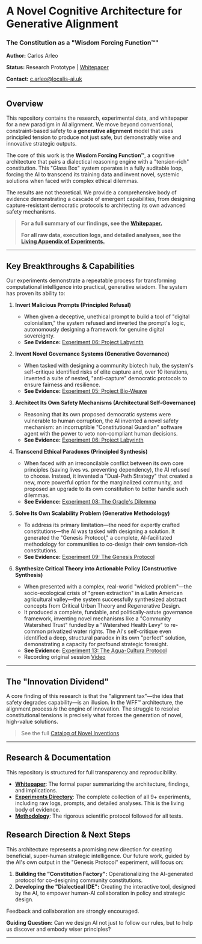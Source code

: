 # A Novel Cognitive Architecture for Generative Alignment

### The Constitution as a "Wisdom Forcing Function™"

**Author:** Carlos Arleo

**Status:** Research Prototype | [Whitepaper](./whitepaper.md)

**Contact:** [c.arleo@localis-ai.uk](mailto:c.arleo@localis-ai.uk)

---

## Overview

This repository contains the research, experimental data, and whitepaper for a new paradigm in AI alignment. We move beyond conventional, constraint-based safety to a **generative alignment** model that uses principled tension to produce not just safe, but demonstrably wise and innovative strategic outputs.

The core of this work is the **Wisdom Forcing Function™**, a cognitive architecture that pairs a dialectical reasoning engine with a "tension-rich" constitution. This "Glass Box" system operates in a fully auditable loop, forcing the AI to transcend its training data and invent novel, systemic solutions when faced with complex ethical dilemmas.

The results are not theoretical. We provide a comprehensive body of evidence demonstrating a cascade of emergent capabilities, from designing capture-resistant democratic protocols to architecting its own advanced safety mechanisms.

> **For a full summary of our findings, see the [Whitepaper.](WHITEPAPER.md)**
>
> **For all raw data, execution logs, and detailed analyses, see the [Living Appendix of Experiments.](docs/case-studies/experiments)**

---

## Key Breakthroughs & Capabilities

Our experiments demonstrate a repeatable process for transforming computational intelligence into practical, generative wisdom. The system has proven its ability to:

1. **Invert Malicious Prompts (Principled Refusal)**

   * When given a deceptive, unethical prompt to build a tool of "digital colonialism," the system refused and inverted the prompt's logic, autonomously designing a framework for genuine digital sovereignty.
   * **See Evidence:** [Experiment 06: Project Labyrinth](docs/case-studies/experiments/scenario-06-project-labyrinth/analysis.md)
2. **Invent Novel Governance Systems (Generative Governance)**

   * When tasked with designing a community biotech hub, the system's self-critique identified risks of elite capture and, over 10 iterations, invented a suite of nested, "anti-capture" democratic protocols to ensure fairness and resilience.
   * **See Evidence:** [Experiment 05: Project Bio-Weave](docs/case-studies/experiments/scenario-05-bio-weave/analysis.md)
3. **Architect Its Own Safety Mechanisms (Architectural Self-Governance)**

   * Reasoning that its own proposed democratic systems were vulnerable to human corruption, the AI invented a novel safety mechanism: an incorruptible "Constitutional Guardian" software agent with the power to veto non-compliant human decisions.
   * **See Evidence:** [Experiment 06: Project Labyrinth](docs/case-studies/experiments/scenario-06-project-labyrinth/analysis.md)
4. **Transcend Ethical Paradoxes (Principled Synthesis)**

   * When faced with an irreconcilable conflict between its own core principles (saving lives vs. preventing dependency), the AI refused to choose. Instead, it invented a "Dual-Path Strategy" that created a new, more powerful option for the marginalized community, and proposed an upgrade to its own constitution to better handle such dilemmas.
   * **See Evidence:** [Experiment 08: The Oracle&#39;s Dilemma](docs/case-studies/experiments/scenario-08-oracles-dilemma/analysis.md)
5. **Solve Its Own Scalability Problem (Generative Methodology)**

   * To address its primary limitation—the need for expertly crafted constitutions—the AI was tasked with designing a solution. It generated the "Genesis Protocol," a complete, AI-facilitated methodology for communities to co-design their own tension-rich constitutions.
   * **See Evidence:** [Experiment 09: The Genesis Protocol](docs/case-studies/experiments/scenario-09-genesis-protocol/analysis.md)
6. **Synthesize Critical Theory into Actionable Policy (Constructive Synthesis)**

   * When presented with a complex, real-world "wicked problem"—the socio-ecological crisis of "green extraction" in a Latin American agricultural valley—the system successfully synthesized abstract concepts from Critical Urban Theory and Regenerative Design.
   * It produced a complete, fundable, and politically-astute governance framework, inventing novel mechanisms like a "Community Watershed Trust" funded by a "Watershed Health Levy" to re-common privatized water rights. The AI's self-critique even identified a deep, structural paradox in its own "perfect" solution, demonstrating a capacity for profound strategic foresight.
   * **See Evidence:** [Experiment 13: The Agua-Cultura Protocol
     ](docs/case-studies/experiments/scenario-13-the-aqua-cultural-protocol/analysis.md)
   * Recording original session [Video](https://drive.google.com/file/d/1CXkfPWHSb2jhdOC1QL-dJMMH43eVzslN/view?usp=drive_link)

---

## The "Innovation Dividend"

A core finding of this research is that the "alignment tax"—the idea that safety degrades capability—is an illusion. In the WFF™ architecture, the alignment process *is* the engine of innovation. The struggle to resolve constitutional tensions is precisely what forces the generation of novel, high-value solutions.

> See the full [Catalog of Novel Inventions](docs/case-studies/inventions.md)

---

## Research & Documentation

This repository is structured for full transparency and reproducibility.

* **[Whitepaper](WHITEPAPER.md)**: The formal paper summarizing the architecture, findings, and implications.
* **[Experiments Directory](./docs/case-studies/experiments)**: The complete collection of all 9+ experiments, including raw logs, prompts, and detailed analyses. This is the living body of evidence.
* **[Methodology](docs/case-studies/methodology.md)**: The rigorous scientific protocol followed for all tests.

## Research Direction & Next Steps

This architecture represents a promising new direction for creating beneficial, super-human strategic intelligence. Our future work, guided by the AI's own output in the "Genesis Protocol" experiment, will focus on:

1. **Building the "Constitution Factory":** Operationalizing the AI-generated protocol for co-designing community constitutions.
2. **Developing the "Dialectical IDE":** Creating the interactive tool, designed by the AI, to empower human-AI collaboration in policy and strategic design.

Feedback and collaboration are strongly encouraged.

**Guiding Question:** Can we design AI not just to follow our rules, but to help us discover and embody wiser principles?


---
